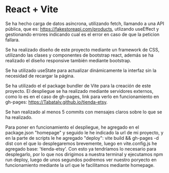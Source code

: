 # React + Vite

Se ha hecho carga de datos asíncrona, utilizando fetch, llamando a una API pública, que es: https://fakestoreapi.com/products,
utlizando useEffect y gestionando errores indicando cual es el error en caso de que la peticion fallara.

 
Se ha realizado diseño de este proyecto mediante un framework de CSS, utilizando las clases y componentes de bootstrap react, además se ha realizado el diseño responsive también mediante bootstrap.
 
Se ha utilizado useState para actualizar dinámicamente la interfaz sin la necesidad de recargar la página.

Se ha utilizado el  el package bundler de Vite para la creación de este proyecto. El despliegue se ha realizado mediante servidores externos, como lo es en el caso de gh-pages, link para verlo en funcionamiento en gh-pages: https://Tabatalv.github.io/tienda-etsy.

Se han realizado al menos 5 commits con mensajes claros sobre lo que se ha realizado.

Para poner en funcionamiento el despliegue, he agregado en el package.json "homepage" y seguido le he indicado la url de mi proyecto, y en la parte de scripts le he agregado "deploy": vite build && gh-pages -d dist con el que lo desplegaremos brevemente, luego en vite.config.js he agregado base: 'tienda-etsy'. Con esto ya tendríamos lo necesario para desplegarlo, por lo que nos dirigimos a nuestra terminal y ejecutamos npm run deploy, luego de unos segundos podremos ver nuestro poryecto en funcionamiento mediante la url que le facilitamos mediante homepage.